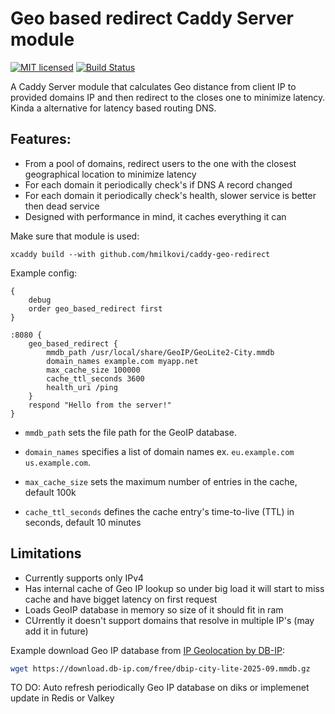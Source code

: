 # Geo based redirect Caddy Server module
[![MIT licensed][mit-badge]][mit-url]
[![Build Status][actions-badge]][actions-url]

[mit-badge]: https://img.shields.io/badge/license-MIT-blue.svg
[mit-url]: https://github.com/hmilkovi/caddy-geo-redirect/blob/main/LICENSE
[actions-badge]: https://github.com/hmilkovi/caddy-geo-redirect/actions/workflows/ci.yml/badge.svg?branch=main
[actions-url]: https://github.com/hmilkovi/caddy-geo-redirect/actions/workflows/ci.yml

A Caddy Server module that calculates Geo distance from client IP to provided domains IP
and then redirect to the closes one to minimize latency. Kinda a alternative for latency based routing DNS.

## Features:
- From a pool of domains, redirect users to the one with the closest geographical location to minimize latency
- For each domain it periodically check's if DNS A record changed
- For each domain it periodically check's health, slower service is better then dead service
- Designed with performance in mind, it caches everything it can

Make sure that module is used:
```
xcaddy build --with github.com/hmilkovi/caddy-geo-redirect
```

Example config:
```
{
    debug
    order geo_based_redirect first
}

:8080 {
    geo_based_redirect {
        mmdb_path /usr/local/share/GeoIP/GeoLite2-City.mmdb
        domain_names example.com myapp.net
        max_cache_size 100000
        cache_ttl_seconds 3600
        health_uri /ping
    }
    respond "Hello from the server!"
}
```
- `mmdb_path` sets the file path for the GeoIP database.

- `domain_names` specifies a list of domain names ex. `eu.example.com us.example.com`.

- `max_cache_size` sets the maximum number of entries in the cache, default 100k

- `cache_ttl_seconds` defines the cache entry's time-to-live (TTL) in seconds, default 10 minutes

## Limitations
- Currently supports only IPv4
- Has internal cache of Geo IP lookup so under big load it will start to miss cache and have bigget latency on first request
- Loads GeoIP database in memory so size of it should fit in ram
- CUrrently it doesn't support domains that resolve in multiple IP's (may add it in future)


Example download Geo IP database from [IP Geolocation by DB-IP](https://db-ip.com):
```bash
wget https://download.db-ip.com/free/dbip-city-lite-2025-09.mmdb.gz
```
TO DO: Auto refresh periodically Geo IP database on diks or implemenet update in Redis or Valkey
